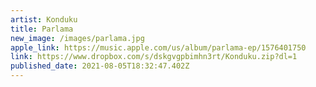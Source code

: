 ```yaml
---
artist: Konduku
title: Parlama
new_image: /images/parlama.jpg
apple_link: https://music.apple.com/us/album/parlama-ep/1576401750
link: https://www.dropbox.com/s/dskgvgpbimhn3rt/Konduku.zip?dl=1
published_date: 2021-08-05T18:32:47.402Z
---
```

